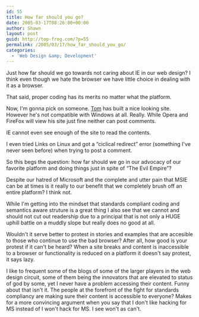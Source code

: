 ```yaml
---
id: 55
title: How far should you go?
date: 2005-03-17T08:26:00+00:00
author: Shawn
layout: post
guid: http://top-frog.com/?p=55
permalink: /2005/03/17/how_far_should_you_go/
categories:
  - 'Web Design &amp; Development'
---
```

Just how far should we go towards not caring about IE in our web design? I think even though we hate the browser we have little choice in dealing with it as a browser. 

That said, proper coding has its merits no matter what the platform.



Now, I'm gonna pick on someone. [Tom](http://www.milkbasilica.com) has built a nice looking site. However he's not compatible with Windows at all. Really. While Opera and FireFox will view his site just fine neither can post comments. 

IE cannot even see enough of the site to read the contents.

I even tried Links on Linux and got a &#8220;ciclical redirect&#8221; error (something I've never seen before) when trying to post a comment.

So this begs the question: how far should we go in our advocacy of our favorite platform and doing things just in spite of &#8220;The Evil Empire&#8221;?

Despite our hatred of Microsoft and the complete and utter pain that MSIE can be at times is it really to our benefit that we completely brush off an entire platform? I think not. 

While I'm getting into the mindset that standards compliant coding and semantics aware struture is a great thing I also see that we cannot and should not cut out readership due to a principal that is not only a HUGE uphill battle on a muddly slope but really does no good at all.

Wouldn't it serve better to protest in stories and examples that are accesible to those who continue to use the bad browser? After all, how good is your protest if it can't be heard? When a site breaks and content is inaccessible to a browser or functionality is reduced on a platform it doesn't say protest, it says lazy.

I like to frequent some of the blogs of some of the larger players in the web design circuit, some of them being the innovators that are elevated to status of god by some, yet I never have a problem accessing their content. Funny about that isn't it. The people at the forefront of the fight for standards compliancy are making sure their content is accessible to everyone? Makes for a more convincing argument when you say that I don't like hacking for MS instead of I won't hack for MS. I see won't as can't.